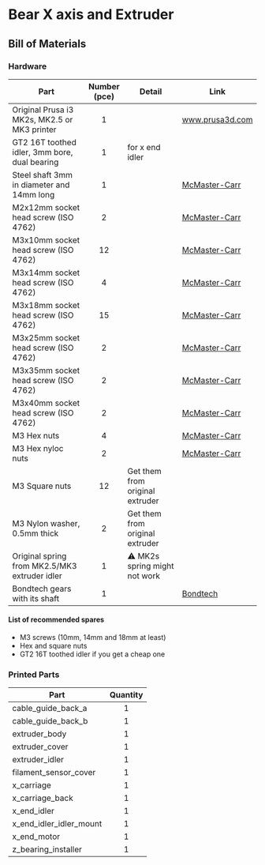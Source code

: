 # Bear X axis and Extruder

## Bill of Materials

### Hardware

| Part     | Number<br>(pce) | Detail | Link |
|----------|:------------:|--------|------|
| Original Prusa i3 MK2s, MK2.5 or MK3 printer | 1 | | www.prusa3d.com |
| GT2 16T toothed idler, 3mm bore, dual bearing | 1 | for x end idler | |
| Steel shaft 3mm in diameter and 14mm long | 1 | | [McMaster-Carr](https://www.mcmaster.com/#93600a364/=1dbmkt6) |
| M2x12mm socket head screw (ISO 4762) | 2 | | [McMaster-Carr](https://www.mcmaster.com/#91292a834/=1cok8m8) |
| M3x10mm socket head screw (ISO 4762) | 12 | | [McMaster-Carr](https://www.mcmaster.com/#91292a113/=1coixe5) |
| M3x14mm socket head screw (ISO 4762) | 4 | | [McMaster-Carr](https://www.mcmaster.com/#91292a027/=1coixl3) |
| M3x18mm socket head screw (ISO 4762) | 15 | | [McMaster-Carr](https://www.mcmaster.com/#91292a029/=1coixwt) |
| M3x25mm socket head screw (ISO 4762) | 2 | | [McMaster-Carr](https://www.mcmaster.com/#91292a020/=1cok8ux) |
| M3x35mm socket head screw (ISO 4762) | 2 | | [McMaster-Carr](https://www.mcmaster.com/#91292a033/=1coj8ei) |
| M3x40mm socket head screw (ISO 4762) | 2 | | [McMaster-Carr](https://www.mcmaster.com/#91292a024/=1coj8pe) |
| M3 Hex nuts | 4 | | [McMaster-Carr](https://www.mcmaster.com/#91828a211/=1cojadu) | 
| M3 Hex nyloc nuts | 2 | | [McMaster-Carr](https://www.mcmaster.com/#93625a100/=1d2yh4u) | 
| M3 Square nuts | 12 | Get them from original extruder | | 
| M3 Nylon washer, 0.5mm thick | 2 | Get them from original extruder | | 
| Original spring from MK2.5/MK3 extruder idler | 1 | :warning: MK2s spring might not work | |
| Bondtech gears with its shaft | 1 | | [Bondtech](http://shop.bondtech.se/en/drivegears/drivegear-kit-175-direct.html) |


#### List of recommended spares
* M3 screws (10mm, 14mm and 18mm at least)
* Hex and square nuts
* GT2 16T toothed idler if you get a cheap one


### Printed Parts

| Part     | Quantity |
|----------|:------:|
| cable_guide_back_a      | 1 |
| cable_guide_back_b      | 1 |
| extruder_body           | 1 |
| extruder_cover          | 1 |
| extruder_idler          | 1 |
| filament_sensor_cover   | 1 |
| x_carriage              | 1 |
| x_carriage_back         | 1 |
| x_end_idler             | 1 |
| x_end_idler_idler_mount | 1 |
| x_end_motor             | 1 |
| z_bearing_installer     | 1 |